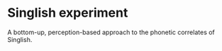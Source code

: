 # Singlish experiment

A bottom-up, perception-based approach to the phonetic correlates of Singlish. 
